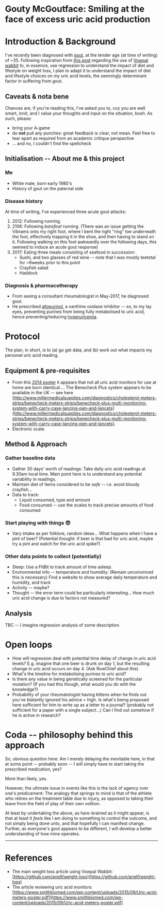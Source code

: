 Gouty McGoutface: Smiling at the face of excess uric acid production
====================================================================

# Introduction & Background
I've recently been diagnosed with [gout](https://en.wikipedia.org/wiki/Gout), at the tender age (at time of writing) of ~35. Following inspiration from [this post](https://github.com/arielf/weight-loss) regarding the use of [Vowpal wabbit](https://github.com/JohnLangford/vowpal_wabbit/wiki) to, in essence, use regression to understand the impact of diet and lifestyle on weight loss, I plan to adapt it to understand the impact of diet and lifestyle choices on my uric acid levels, the seemingly determinant factor in suffering from gout. 

## Caveats & nota bene

Chances are, if you're reading this, I've asked you to, coz you are well smart, innit, and I value your thoughts and input on the situation, bosh. As such, please:
* bring your A-game
* do **not** pull any punches: great feedback is clear, not mean. Feel free to tear apart as required from an academic critique perspective
* ... and no, I couldn't find the spellcheck

## Initialisation -- About me & this project
### Me
* White male, born early 1980's
* History of gout on the paternal side

### Disease history
At time of writing, I've experienced three acute gout attacks:

1. 2012: Following running. 
2. 2106: Following _barefoot_ running. (There was an issue getting the Vibrams onto my right foot, where I bent the right "ring" toe underneath the foot, effectively trapping it in the shoe, and then having to stand on it. Following walking on this foot awkwardly over the following days, this seemed to induce an acute gout response)
3. 2017: Eating three meals consisting of seafood in succession:
    * Sushi, and two glasses of red wine -- note that I was mostly teetotal for ~6weeks prior to this point
    * Crayfish salad
    * Haddock

### Diagnosis & pharmacotherapy

* From seeing a consultant rheumatologist in May-2017, he diagnosed gout.
* He prescribed [allopurinol](https://en.wikipedia.org/wiki/Allopurinol), a xanthine oxidase inhibitor -- so, to my lay eyes, preventing purines from being fully metabolised to uric acid, hence preventing/reducing [hyperuricemia](https://en.wikipedia.org/wiki/Hyperuricemia). 

# Protocol

The plan, in short, is to (a) go get data, and (b) work out what impacts my personal uric acid reading. 

## Equipment & pre-requisites

* From this [2014 poster](https://www.smithbiomed.com/wp-content/uploads/2015/09/Uric-acid-meters-poster.pdf) it appears that not all uric acid monitors for use at home are born identical.... The Benecheck Plus system appears to be available in the UK -- see here [http://www.millermedicalsupplies.com/diagnostics/cholesterol-meters-strips/benecheck-meters-strips/benecheck-plus-multi-monitoring-system-with-carry-case-lancing-pen-and-lancets](http://www.millermedicalsupplies.com/diagnostics/cholesterol-meters-strips/benecheck-meters-strips/benecheck-plus-multi-monitoring-system-with-carry-case-lancing-pen-and-lancets). 
* Electronic scale. 

## Method & Approach

### Gather baseline data

* Gather 30 days' worth of readings: Take daily uric acid readings at 9.30am local time. Main point here is to understand any potential variability in readings. 
* Maintain diet of items considered to be *safe* -- i.e. avoid bloody crayfish...
* Data to track: 
    * Liquid consumed, type and amount
    * Food consumed -- use the scales to track precise amounts of food consumed

### Start playing with things :sunglasses:

* Vary intake as per folklore, random ideas... What happens when I have a pint of beer? (Potential thought: if beer is that bad for uric acid, maybe try a pint and watch for the uric acid spike?) 

### Other data points to collect (potentially)

* Sleep: Use a FitBit to track amount of time asleep. 
* Environmental info -- temperature and humidity: (Remain unconvinced this is necessary) Find a website to show average daily temperature and humidity, and track
* Activity -- maybe?
* Thought -- the error term could be particularly interesting... How much uric acid change is due to factors not measured?

## Analysis

TBC -- I imagine regression analysis of some description. 

# Open loops
* How will regression deal with potential time delay of change in uric acid levels? E.g. imagine that one beer is drunk on day 1, but the resulting change in uric acid occurs on day 4. (Ask RowChief about this)
* What's the timeline for metabolising purines to uric acid?
* Is there any value in being genetically screened for the particular mutation? (If you had this though, what would you do with the knowledge?) 
* Probability of your rheumatologist having kittens when he finds out you've blatantly ignored his advice = high. Is what's being proposed here sufficient for him to write up as a letter to a journal? (probably not sufficient for a paper with a single subject...) Can I find out somehow if he is active in research?

# Coda -- philosophy behind this approach

So, obvious question here: Am I merely delaying the inevitable here, in that at some point -- probably soon -- I will simply have to start taking the prescribed medication, yes?

More than likely, yes. 

However, the ultimate issue in events like this is the lack of agency over one's predicament: The analogy that springs to mind is that of the athlete who retires on the treatment table due to injury, as opposed to taking their leave from the field of play of their own volition. 

At least by undertaking the above, as hare-brained as it might appear, is that at least it *feels* like I am doing to something to control the outcome, and not simply being done unto, and that hopefully I can manifest change. Further, as everyone's gout appears to be different, I will develop a better understanding of how mine operates. 

***

# References
* The main weight loss article using Vowpal Wabbit: [https://github.com/arielf/weight-loss](https://github.com/arielf/weight-loss)
* The article reviewing uric acid monitors: [https://www.smithbiomed.com/wp-content/uploads/2015/09/Uric-acid-meters-poster.pdf](https://www.smithbiomed.com/wp-content/uploads/2015/09/Uric-acid-meters-poster.pdf)
